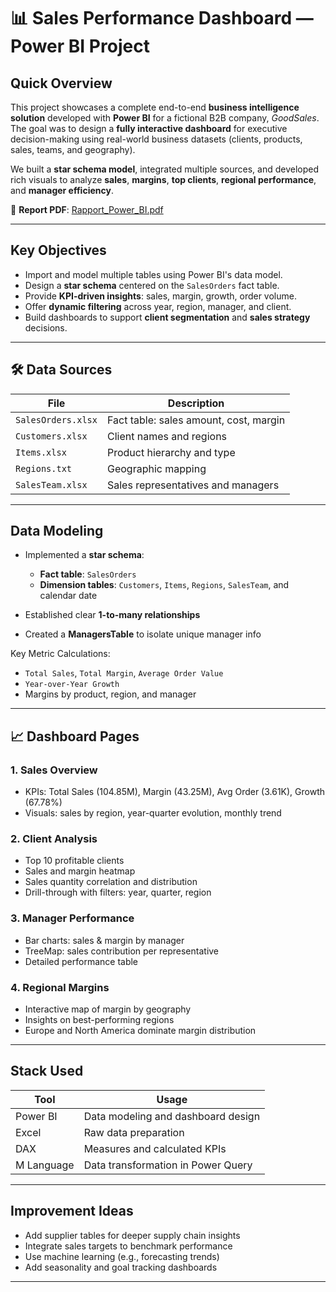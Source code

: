 
# 📊 Sales Performance Dashboard — Power BI Project

##  Quick Overview

This project showcases a complete end-to-end **business intelligence solution** developed with **Power BI** for a fictional B2B company, *GoodSales*. The goal was to design a **fully interactive dashboard** for executive decision-making using real-world business datasets (clients, products, sales, teams, and geography).

We built a **star schema model**, integrated multiple sources, and developed rich visuals to analyze **sales**, **margins**, **top clients**, **regional performance**, and **manager efficiency**.

🔗 **Report PDF**: [Rapport\_Power\_BI.pdf](./Rapport_Power_BI%20%282%29.pdf)

---

##  Key Objectives

* Import and model multiple tables using Power BI's data model.
* Design a **star schema** centered on the `SalesOrders` fact table.
* Provide **KPI-driven insights**: sales, margin, growth, order volume.
* Offer **dynamic filtering** across year, region, manager, and client.
* Build dashboards to support **client segmentation** and **sales strategy** decisions.

---

## 🛠 Data Sources

| File               | Description                            |
| ------------------ | -------------------------------------- |
| `SalesOrders.xlsx` | Fact table: sales amount, cost, margin |
| `Customers.xlsx`   | Client names and regions               |
| `Items.xlsx`       | Product hierarchy and type             |
| `Regions.txt`      | Geographic mapping                     |
| `SalesTeam.xlsx`   | Sales representatives and managers     |

---

##  Data Modeling

* Implemented a **star schema**:

  * **Fact table**: `SalesOrders`
  * **Dimension tables**: `Customers`, `Items`, `Regions`, `SalesTeam`, and calendar date
* Established clear **1-to-many relationships**
* Created a **ManagersTable** to isolate unique manager info

 Key Metric Calculations:

* `Total Sales`, `Total Margin`, `Average Order Value`
* `Year-over-Year Growth`
* Margins by product, region, and manager

---

## 📈 Dashboard Pages

### 1. **Sales Overview**

* KPIs: Total Sales (104.85M), Margin (43.25M), Avg Order (3.61K), Growth (67.78%)
* Visuals: sales by region, year-quarter evolution, monthly trend

### 2. **Client Analysis**

* Top 10 profitable clients
* Sales and margin heatmap
* Sales quantity correlation and distribution
* Drill-through with filters: year, quarter, region

### 3. **Manager Performance**

* Bar charts: sales & margin by manager
* TreeMap: sales contribution per representative
* Detailed performance table

### 4. **Regional Margins**

* Interactive map of margin by geography
* Insights on best-performing regions
* Europe and North America dominate margin distribution

---

##  Stack Used

| Tool       | Usage                              |
| ---------- | ---------------------------------- |
| Power BI   | Data modeling and dashboard design |
| Excel      | Raw data preparation               |
| DAX        | Measures and calculated KPIs       |
| M Language | Data transformation in Power Query |

---

##  Improvement Ideas

* Add supplier tables for deeper supply chain insights
* Integrate sales targets to benchmark performance
* Use machine learning (e.g., forecasting trends)
* Add seasonality and goal tracking dashboards

---
